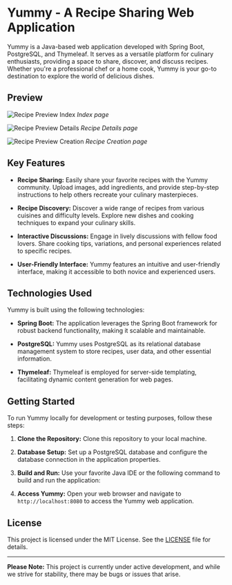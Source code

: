 # Yummy - A Recipe Sharing Web Application

Yummy is a Java-based web application developed with Spring Boot, PostgreSQL, and Thymeleaf. It serves as a versatile platform for culinary enthusiasts, providing a space to share, discover, and discuss recipes. Whether you're a professional chef or a home cook, Yummy is your go-to destination to explore the world of delicious dishes.

## Preview

![Recipe Preview Index](https://github.com/igorcossta/yummy/assets/65612587/841edbb9-2b03-4ab2-ad0b-c4b58b441527)
*Index page*

![Recipe Preview Details](https://github.com/igorcossta/yummy/assets/65612587/5c489b8c-a799-4a48-a396-04d4fa5546ef)
*Recipe Details page*

![Recipe Preview Creation](https://github.com/igorcossta/yummy/assets/65612587/3a192416-80d7-40bc-85d0-9cf9a77ba6f5)
*Recipe Creation page*

## Key Features

- **Recipe Sharing:** Easily share your favorite recipes with the Yummy community. Upload images, add ingredients, and provide step-by-step instructions to help others recreate your culinary masterpieces.

- **Recipe Discovery:** Discover a wide range of recipes from various cuisines and difficulty levels. Explore new dishes and cooking techniques to expand your culinary skills.

- **Interactive Discussions:** Engage in lively discussions with fellow food lovers. Share cooking tips, variations, and personal experiences related to specific recipes.

- **User-Friendly Interface:** Yummy features an intuitive and user-friendly interface, making it accessible to both novice and experienced users.

## Technologies Used

Yummy is built using the following technologies:

- **Spring Boot:** The application leverages the Spring Boot framework for robust backend functionality, making it scalable and maintainable.

- **PostgreSQL:** Yummy uses PostgreSQL as its relational database management system to store recipes, user data, and other essential information.

- **Thymeleaf:** Thymeleaf is employed for server-side templating, facilitating dynamic content generation for web pages.

## Getting Started

To run Yummy locally for development or testing purposes, follow these steps:

1. **Clone the Repository:** Clone this repository to your local machine.

2. **Database Setup:** Set up a PostgreSQL database and configure the database connection in the application properties.

3. **Build and Run:** Use your favorite Java IDE or the following command to build and run the application:

4. **Access Yummy:** Open your web browser and navigate to `http://localhost:8080` to access the Yummy web application.

## License

This project is licensed under the MIT License. See the [LICENSE](LICENSE) file for details.

---

**Please Note:**
This project is currently under active development, and while we strive for stability, there may be bugs or issues that arise.

